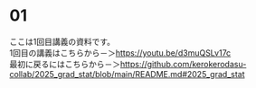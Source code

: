 # 01
ここは1回目講義の資料です。</br>
1回目の講義はこちらから－＞https://youtu.be/d3muQSLv17c</br>
最初に戻るにはこちらから－＞https://github.com/kerokerodasu-collab/2025_grad_stat/blob/main/README.md#2025_grad_stat
